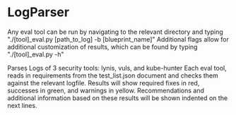 # LogParser
Any eval tool can be run by navigating to the relevant directory and typing "./[tool]_eval.py [path_to_log] -b [blueprint_name]"
Additional flags allow for additional customization of results, which can be found by typing "./[tool]_eval.py -h"

Parses Logs of 3 security tools: lynis, vuls, and kube-hunter
Each eval tool, reads in requirements from the test_list.json document and checks them against the relevant logfile.
Results will show required fixes in red, successes in green, and warnings in yellow. 
Recommendations and additional information based on these results will be shown indented on the next lines.